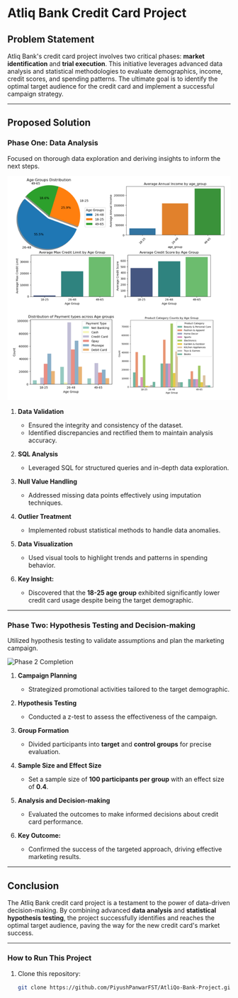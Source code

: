 # **Atliq Bank Credit Card Project**

## **Problem Statement**
Atliq Bank's credit card project involves two critical phases: **market identification** and **trial execution**. This initiative leverages advanced data analysis and statistical methodologies to evaluate demographics, income, credit scores, and spending patterns. The ultimate goal is to identify the optimal target audience for the credit card and implement a successful campaign strategy.

---

## **Proposed Solution**

### **Phase One: Data Analysis**  
Focused on thorough data exploration and deriving insights to inform the next steps.  

![Phase 1 Completion](https://github.com/PiyushPanwarFST/AtliQo-Bank-Project/blob/main/Phase_B/chapter11_assets/analysis.png)

1. **Data Validation**  
   - Ensured the integrity and consistency of the dataset.  
   - Identified discrepancies and rectified them to maintain analysis accuracy.  

2. **SQL Analysis**  
   - Leveraged SQL for structured queries and in-depth data exploration.  

3. **Null Value Handling**  
   - Addressed missing data points effectively using imputation techniques.  

4. **Outlier Treatment**  
   - Implemented robust statistical methods to handle data anomalies.  

5. **Data Visualization**  
   - Used visual tools to highlight trends and patterns in spending behavior.

6. **Key Insight:**  
   - Discovered that the **18-25 age group** exhibited significantly lower credit card usage despite being the target demographic.

---

### **Phase Two: Hypothesis Testing and Decision-making**  
Utilized hypothesis testing to validate assumptions and plan the marketing campaign.

![Phase 2 Completion](https://github.com/PiyushPanwarFST/AtliQo-Bank-Project/blob/main/Phase_B/chapter11_assets/Screenshot%202024-12-08%20at%2011.10.15%E2%80%AFPM.png)

1. **Campaign Planning**  
   - Strategized promotional activities tailored to the target demographic.  

2. **Hypothesis Testing**  
   - Conducted a z-test to assess the effectiveness of the campaign.  

3. **Group Formation**  
   - Divided participants into **target** and **control groups** for precise evaluation.  

4. **Sample Size and Effect Size**  
   - Set a sample size of **100 participants per group** with an effect size of **0.4**.  

5. **Analysis and Decision-making**  
   - Evaluated the outcomes to make informed decisions about credit card performance.  

6. **Key Outcome:**  
   - Confirmed the success of the targeted approach, driving effective marketing results.

---

## **Conclusion**
The Atliq Bank credit card project is a testament to the power of data-driven decision-making. By combining advanced **data analysis** and **statistical hypothesis testing**, the project successfully identifies and reaches the optimal target audience, paving the way for the new credit card's market success.

---

### **How to Run This Project**
1. Clone this repository:
   ```bash
   git clone https://github.com/PiyushPanwarFST/AtliQo-Bank-Project.git
